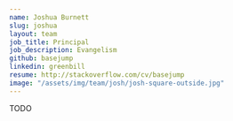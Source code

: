 ```yaml
---
name: Joshua Burnett
slug: joshua
layout: team
job_title: Principal
job_description: Evangelism
github: basejump
linkedin: greenbill
resume: http://stackoverflow.com/cv/basejump
image: "/assets/img/team/josh/josh-square-outside.jpg"
---
```


TODO

